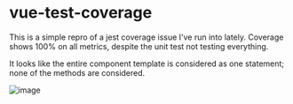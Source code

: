 # vue-test-coverage

This is a simple repro of a jest coverage issue I've run into lately. Coverage shows 100% on all metrics, despite the unit test not testing everything.

It looks like the entire component template is considered as one statement; none of the methods are considered.

![image](https://user-images.githubusercontent.com/14936049/174923778-8e55c95f-a776-4754-9d73-9843c9137265.png)
